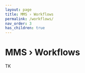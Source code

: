 ```yaml
---
layout: page
title: MMS › Workflows
permalink: /workflows/
nav_order: 3
has_children: true
---
```


# MMS › Workflows
TK